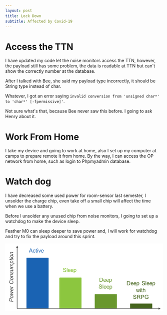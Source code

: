 ```yaml
---
layout: post
title: Lock Down
subtitle: Affected by Covid-19
---
```


# Access the TTN

I have updated my code let the noise monitors access the TTN, however, the payload still has some problem, the data is readable at TTN but can't show the correctly number at the database.

After I talked with Bee, she said my payload type incorrectly, it should be String type instead of char.

Whatever, I got an error saying `invalid conversion from 'unsigned char*' to 'char*' [-fpermissive]'`.

Not sure what's that, because Bee never saw this before. I going to ask Henry about it.

# Work From Home

I take my device and going to work at home, also I set up my computer at camps to prepare remote it from home. By the way, I can access the OP network from home, such as login to Phpmyadmin database.

# Watch dog

I have decreased some used power for room-sensor last semester, I unsolder the charge chip, even take off a small chip will affect the time when we use a battery.

Before I unsolder any unused chip from noise monitors, I going to set up a watchdog to make the device sleep.

Feather M0 can sleep deeper to save power and, I will work for watchdog and try to fix the payload around this sprint.

![sleep](https://raw.githubusercontent.com/jiqi963/project/master/img/sleep.png)

